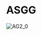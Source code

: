 # ASGG

![AG2_0](https://github.com/WeslleyIvis/ASGG/assets/79803635/5de6f6c1-5e9b-473a-8ba3-f9e9f3ebbaea)

